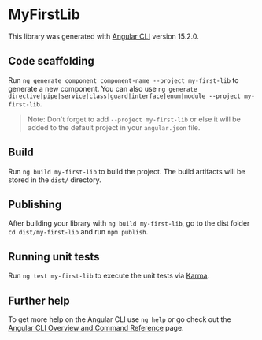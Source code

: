 # MyFirstLib

This library was generated with [Angular CLI](https://github.com/angular/angular-cli) version 15.2.0.

## Code scaffolding

Run `ng generate component component-name --project my-first-lib` to generate a new component. You can also use `ng generate directive|pipe|service|class|guard|interface|enum|module --project my-first-lib`.
> Note: Don't forget to add `--project my-first-lib` or else it will be added to the default project in your `angular.json` file. 

## Build

Run `ng build my-first-lib` to build the project. The build artifacts will be stored in the `dist/` directory.

## Publishing

After building your library with `ng build my-first-lib`, go to the dist folder `cd dist/my-first-lib` and run `npm publish`.

## Running unit tests

Run `ng test my-first-lib` to execute the unit tests via [Karma](https://karma-runner.github.io).

## Further help

To get more help on the Angular CLI use `ng help` or go check out the [Angular CLI Overview and Command Reference](https://angular.io/cli) page.
